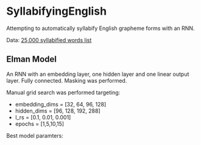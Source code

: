 # SyllabifyingEnglish
Attempting to automatically syllabify English grapheme forms with an RNN. 

Data: [25,000 syllabified words list](https://github.com/gautesolheim/25000-syllabified-words-list)


## Elman Model

An RNN with an embedding layer, one hidden layer and one linear output layer. Fully connected. Masking was performed.

Manual grid search was performed targeting: 
* embedding_dims = [32, 64, 96, 128] 
* hidden_dims = [96, 128, 192, 288] 
* l_rs = [0.1, 0.01, 0.001]
* epochs = [1,5,10,15] 

Best model paramters: 

